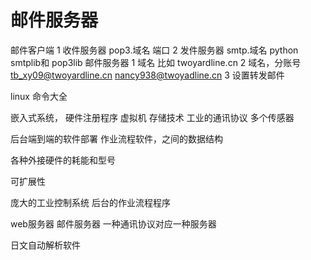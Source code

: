# 邮件服务器
邮件客户端
1 收件服务器 pop3.域名 端口
2 发件服务器 smtp.域名
python smtplib和 pop3lib
邮件服务器
1 域名 比如 twoyardline.cn
2 域名，分账号 tb_xy09@twoyardline.cn nancy938@twoyadline.cn
3 设置转发邮件


linux 命令大全

嵌入式系统，
硬件注册程序
虚拟机
存储技术
工业的通讯协议
多个传感器

后台端到端的软件部署
作业流程软件，之间的数据结构

各种外接硬件的耗能和型号

可扩展性

庞大的工业控制系统
后台的作业流程程序

web服务器
邮件服务器
一种通讯协议对应一种服务器


日文自动解析软件










